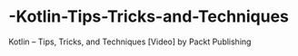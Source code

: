 # -Kotlin-Tips-Tricks-and-Techniques
 Kotlin – Tips, Tricks, and Techniques [Video] by Packt Publishing
